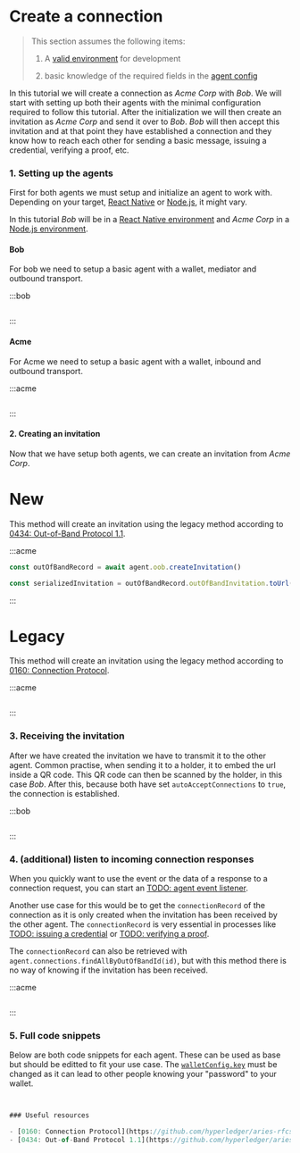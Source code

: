 # Create a connection

> This section assumes the following items:
>
> 1. A [valid environment](../getting-started/prerequisites) for development
>
> 1. basic knowledge of the required fields in the [agent
>    config](./agent-config)

In this tutorial we will create a connection as _Acme Corp_ with _Bob_. We will
start with setting up both their agents with the minimal configuration required
to follow this tutorial. After the initialization we will then create an
invitation as _Acme Corp_ and send it over to _Bob_. _Bob_ will then accept
this invitation and at that point they have established a connection and they
know how to reach each other for sending a basic message, issuing a credential,
verifying a proof, etc.

### 1. Setting up the agents

First for both agents we must setup and initialize an agent to work with.
Depending on your target, [React
Native](../getting-started/prerequisites/react-native) or
[Node.js](../getting-started/prerequisites/react-native), it might vary.

In this tutorial _Bob_ will be in a [React Native
environment](../getting-started/prerequisites/react-native) and _Acme Corp_ in
a [Node.js environment](../getting-started/prerequisites/nodejs).

#### Bob

For bob we need to setup a basic agent with a wallet, mediator and outbound
transport.

:::bob

```typescript showLineNumbers create-a-connection.ts section-1

```

<!-- xxx -->

:::

#### Acme

For Acme we need to setup a basic agent with a wallet, inbound and outbound
transport.

:::acme

```typescript showLineNumbers create-a-connection.ts section-2

```

:::

#### 2. Creating an invitation

Now that we have setup both agents, we can create an invitation from _Acme Corp_.

<!-- tabs -->

# New

This method will create an invitation using the legacy method according to [0434: Out-of-Band Protocol 1.1](https://github.com/hyperledger/aries-rfcs/blob/main/features/0434-outofband/README.md).

:::acme

```typescript showLineNumbers create-a-connection.ts section-3
const outOfBandRecord = await agent.oob.createInvitation()

const serializedInvitation = outOfBandRecord.outOfBandInvitation.toUrl({ domain: "https://example.org" })
```

:::

# Legacy

This method will create an invitation using the legacy method according to [0160: Connection Protocol](https://github.com/hyperledger/aries-rfcs/blob/main/features/0160-connection-protocol/README.md).

:::acme

```typescript showLineNumbers create-a-connection.ts section-4

```

:::

<!-- /tabs -->

### 3. Receiving the invitation

After we have created the invitation we have to transmit it to the other
agent. Common practise, when sending it to a holder, it to embed the url inside
a QR code. This QR code can then be scanned by the holder, in this case _Bob_.
After this, because both have set `autoAcceptConnections` to `true`, the
connection is established.

:::bob

```typescript create-a-connection.ts section-5

```

:::

### 4. (additional) listen to incoming connection responses

When you quickly want to use the event or the data of a response to a
connection request, you can start an [TODO: agent event
listener](https://example.org).

Another use case for this would be to get the `connectionRecord` of the
connection as it is only created when the invitation has been received by the
other agent. The `connectionRecord` is very essential in processes like [TODO:
issuing a credential](https://example.org) or [TODO: verifying a
proof](https://example.org).

The `connectionRecord` can also be retrieved with
`agent.connections.findAllByOutOfBandId(id)`, but with this method there is no
way of knowing if the invitation has been received.

:::acme

```typescript showLineNumbers create-a-connection.ts section-6

```

:::

### 5. Full code snippets

Below are both code snippets for each agent. These can be used as base but
should be editted to fit your use case. The
[`walletConfig.key`](./agent-config#walletconfigkey) must be changed as it can
lead to other people knowing your "password" to your wallet.

```typescript showLineNumbers create-a-connection.ts


### Useful resources

- [0160: Connection Protocol](https://github.com/hyperledger/aries-rfcs/blob/main/features/0160-connection-protocol/README.md)
- [0434: Out-of-Band Protocol 1.1](https://github.com/hyperledger/aries-rfcs/blob/main/features/0434-outofband/README.md)
```
